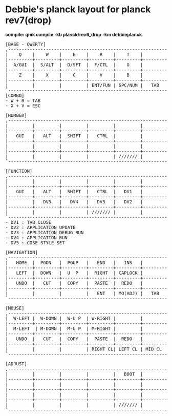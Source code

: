 # Debbie's planck layout for planck rev7(drop)

**compile: qmk compile -kb planck/rev6_drop -km debbieplanck**

<pre>
[BASE - QWERTY]
,-----------------------------------------------------------------------------------------------------------------------.
|    Q    |    W    |    E    |    R    |    T    |         |         |    Y    |    U    |    I    |    O    |    P    |
|---------+---------+---------+---------+---------+---------+---------+---------+---------+---------+---------+---------|
|  A/GUI  |  S/ALT  |  D/SFT  |  F/CTL  |    G    |         |         |    H    |  J/CTL  |  K/SFT  |  L/ALT  |  ;/GUI  |
|---------+---------+---------+---------+---------+---------+---------+---------+---------+---------+---------+---------|
|    Z    |    X    |    C    |    V    |    B    |         |         |    N    |    M    |    ,    |    .    |   RALT  |
|---------+---------+---------+---------+---------+---------+---------+---------+---------+---------+---------+---------|
|         |         |         | ENT/FUN | SPC/NUM |   TAB   |         | B S/NAV | DEL/MUS |         |         |         |
`-----------------------------------------------------------------------------------------------------------------------'
[COMBO]
- W + R = TAB
- X + V = ESC
</pre>

<pre>
[NUMBER]
,-----------------------------------------------------------------------------------------------------------------------.
|         |         |         |         |         |         |         |    [    |    7    |    8    |    9    |    ]    |
|---------+---------+---------+---------+---------+---------+---------+---------+---------+---------+---------+---------|
|   GUI   |   ALT   |  SHIFT  |   CTRL  |         |         |         |    '    |    4    |    5    |    6    |    `    |
|---------+---------+---------+---------+---------+---------+---------+---------+---------+---------+---------+---------|
|         |         |         |         |         |         |         |    /    |    1    |    2    |    3    |    \    |
|---------+---------+---------+---------+---------+---------+---------+---------+---------+---------+---------+---------|
|         |         |         |         | /////// |         |    =    |    0    |    -    |         |         |         |
`-----------------------------------------------------------------------------------------------------------------------'
</pre>

<pre>
[FUNCTION]
,-----------------------------------------------------------------------------------------------------------------------.
|         |         |         |         |         |         |         |  PRSCR  |    F7   |    F8   |    F9   |   F12   |
|---------+---------+---------+---------+---------+---------+---------+---------+---------+---------+---------+---------|
|   GUI   |   ALT   |  SHIFT  |   CTRL  |   DV1   |         |         |         |    F4   |    F5   |    F6   |   F11   |
|---------+---------+---------+---------+---------+---------+---------+---------+---------+---------+---------+---------|
|         |   DV5   |   DV4   |   DV3   |   DV2   |         |         |         |    F1   |    F2   |    F3   |   F10   |
|---------+---------+---------+---------+---------+---------+---------+---------+---------+---------+---------+---------|
|         |         |         | /////// |         |         |    =    |   APP   |   DEL   |         |         |         |
`-----------------------------------------------------------------------------------------------------------------------'
- DV1 : TAB CLOSE
- DV2 : APPLICATION UPDATE
- DV3 : APPLICATION DEBUG RUN
- DV4 : APPLICATION RUN
- DV5 : COSE STYLE SET
</pre>


<pre>
[NAVIGATION]
,-----------------------------------------------------------------------------------------------------------------------.
|   HOME  |  PGDN   |  PGUP   |   END   |   INS   |         |         |         |         |         |         |         |
|---------+---------+---------+---------+---------+---------+---------+---------+---------+---------+---------+---------|
|   LEFT  |  DOWN   |  U  P   |  RIGHT  | CAPLOCK |         |         |         |   CTRL  |  SHIFT  |   ALT   |   GUI   |
|---------+---------+---------+---------+---------+---------+---------+---------+---------+---------+---------+---------|
|   UNDO  |   CUT   |  COPY   |  PASTE  |  REDO   |         |         |         |         |         |         |         |
|---------+---------+---------+---------+---------+---------+---------+---------+---------+---------+---------+---------|
|         |         |         |   ENT   | MO(ADJ) |   TAB   |         | /////// |         |         |         |         |
`-----------------------------------------------------------------------------------------------------------------------'
</pre>

<pre>
[MOUSE]
,-----------------------------------------------------------------------------------------------------------------------.
|  W-LEFT |  W-DOWN |  W-U P  | W-RIGHT |         |         |         |         |         |         |         |         |
|---------+---------+---------+---------+---------+---------+---------+---------+---------+---------+---------+---------|
|  M-LEFT  | M-DOWN |  M-U P  | M-RIGHT |         |         |         |         |   CTRL  |  SHIFT  |   ALT   |   GUI   |
|---------+---------+---------+---------+---------+---------+---------+---------+---------+---------+---------+---------|
|   UNDO  |   CUT   |  COPY   |  PASTE  |  REDO   |         |         |         |         |         |         |         |
|---------+---------+---------+---------+---------+---------+---------+---------+---------+---------+---------+---------|
|         |         |         | RIGHT CL| LEFT CL | MID CL  |         |         | /////// |         |         |         |
`-----------------------------------------------------------------------------------------------------------------------'
</pre>

<pre>
[ADJUST]
,-----------------------------------------------------------------------------------------------------------------------.
|         |         |         |         |   BOOT  |         |         |         | RGB TG  |  RGB +  |  HUE +  |  HUE -  |
|---------+---------+---------+---------+---------+---------+---------+---------+---------+---------+---------+---------|
|         |         |         |         |         |         |         |         |  EFF +  |  EFF -  |  SAT +  |  SAT -  |
|---------+---------+---------+---------+---------+---------+---------+---------+---------+---------+---------+---------|
|         |         |         |         |         |         |         | NUMLOCK |         |         |  BRT +  |  BRT -  |
|---------+---------+---------+---------+---------+---------+---------+---------+---------+---------+---------+---------|
|         |         |         |         | /////// |         |         | /////// |         |         |         |         |
`-----------------------------------------------------------------------------------------------------------------------'
</pre>





